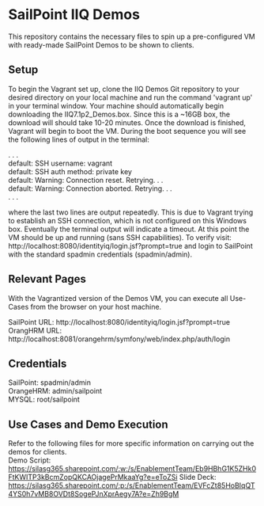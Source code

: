 # SailPoint IIQ Demos

This repository contains the necessary files to spin up a pre-configured VM with ready-made SailPoint Demos to be shown to clients.

## Setup
To begin the Vagrant set up, clone the IIQ Demos Git repository to your desired directory on your local machine and run the ​​command 'vagrant up' in your terminal window. Your machine should automatically begin downloading the IIQ7.1p2_Demos.box. 
Since this is a ~16GB box, the download will should take 10-20 minutes. Once the download is finished, Vagrant will begin to boot the VM.​ During the boot sequence you will see the following lines of output in the terminal:

  . . . <br>
  default: SSH username: vagrant <br>
  default: SSH auth method: private key <br>
  default: Warning: Connection reset. Retrying. . . <br>
  default: Warning: Connection aborted. Retrying. . . <br>
  . . .

where the last two lines are output repeatedly. This is due to Vagrant trying to establish an SSH connection, which is not configured on this Windows box. Eventually the terminal output will indicate a timeout. 
At this point the VM should be up and running (sans SSH capabilities). To verify visit: http://localhost:8080/identityiq/login.jsf?prompt=true​ and login to SailPoint with the standard spadmin credentials (spadmin/admin).

## Relevant Pages
With the Vagrantized version of the Demos VM, you can execute all Use-Cases from the browser on your host machine.

SailPoint URL: http://localhost:8080/identityiq/login.jsf?prompt=true <br>
OrangHRM URL: http://localhost:8081/orangehrm/symfony/web/index.php/auth/login

## Credentials
SailPoint: spadmin/admin <br>
OrangeHRM: admin/sailpoint <br>
MYSQL: 	   root/sailpoint <br>

## Use Cases and Demo Execution
Refer to the following files for more specific information on carrying out the demos for clients.
<br>
Demo Script: https://silasg365.sharepoint.com/:w:/s/EnablementTeam/Eb9HBhG1K5ZHk0FtKWITP3kBcmZopQKCAOjagePrMkaaYg?e=eToZSi
Slide Deck: https://silasg365.sharepoint.com/:p:/s/EnablementTeam/EVFcZt85HoBIqQT4YS0h7vMB8OVDt8SogePJnXprAegy7A?e=Zh9BgM 